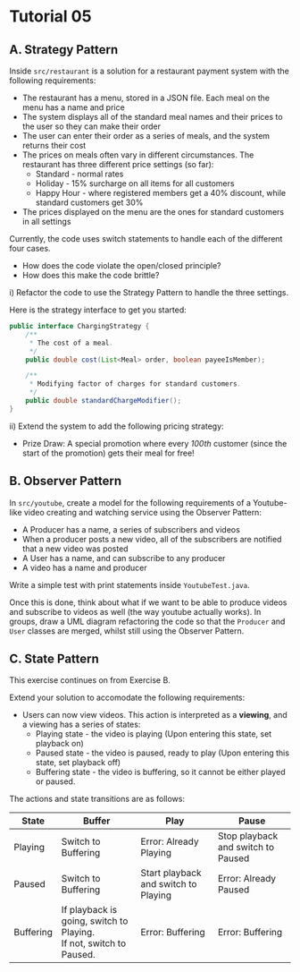 # Tutorial 05
## A. Strategy Pattern
Inside `src/restaurant` is a solution for a restaurant payment system with the following requirements:

- The restaurant has a menu, stored in a JSON file. Each meal on the menu has a name and price
- The system displays all of the standard meal names and their prices to the user so they can make their order
- The user can enter their order as a series of meals, and the system returns their cost
- The prices on meals often vary in different circumstances. The restaurant has three different price settings (so far):
    - Standard - normal rates
    - Holiday - 15% surcharge on all items for all customers
    - Happy Hour - where registered members get a 40% discount, while standard customers get 30%
- The prices displayed on the menu are the ones for standard customers in all settings

Currently, the code uses switch statements to handle each of the different four cases.
- How does the code violate the open/closed principle?
- How does this make the code brittle?

 i) Refactor the code to use the Strategy Pattern to handle the three settings.

Here is the strategy interface to get you started:

```java
public interface ChargingStrategy {
    /**
     * The cost of a meal.
     */
    public double cost(List<Meal> order, boolean payeeIsMember);

    /**
     * Modifying factor of charges for standard customers.
     */
    public double standardChargeModifier();
}
```

 ii) Extend the system to add the following pricing strategy:
  - Prize Draw: A special promotion where every *100th* customer (since the start of the promotion) gets their meal for free!

## B. Observer Pattern
In `src/youtube`, create a model for the following requirements of a Youtube-like video creating and watching service using the Observer Pattern:
- A Producer has a name, a series of subscribers and videos
- When a producer posts a new video, all of the subscribers are notified that a new video was posted
- A User has a name, and can subscribe to any producer
- A video has a name and producer

Write a simple test with print statements inside `YoutubeTest.java`.

Once this is done, think about what if we want to be able to produce videos and subscribe to videos as well (the way youtube actually works). In groups, draw a UML diagram refactoring the code so that the `Producer` and `User` classes are merged, whilst still using the Observer Pattern.

## C. State Pattern
This exercise continues on from Exercise B.

Extend your solution to accomodate the following requirements:

- Users can now view videos. This action is interpreted as a **viewing**, and a viewing has a series of states:
    - Playing state - the video is playing (Upon entering this state, set playback on)
    - Paused state - the video is paused, ready to play (Upon entering this state, set playback off)
    - Buffering state - the video is buffering, so it cannot be either played or paused.

The actions and state transitions are as follows:

| State      | Buffer        | Play  | Pause |
| -----      | -------       | -------       | ----      |
| Playing    | Switch to Buffering | Error: Already Playing | Stop playback and switch to Paused |
| Paused     | Switch to Buffering | Start playback and switch to Playing | Error: Already Paused |
| Buffering  | If playback is going, switch to Playing. <br> If not, switch to Paused. | Error: Buffering | Error: Buffering |
